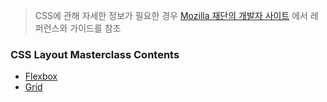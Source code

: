 > CSS에 관해 자세한 정보가 필요한 경우 [Mozilla 재단의 개발자 사이트](https://developer.mozilla.org/ko/) 에서 레퍼런스와 가이드를 참조
### CSS Layout Masterclass Contents
- [Flexbox](https://github.com/mattdony/TIL/blob/main/CSS%20Layout%20Masterclass/02_Flexbox.md)
- [Grid](https://github.com/mattdony/TIL/blob/main/CSS%20Layout%20Masterclass/03_Grid.md)
